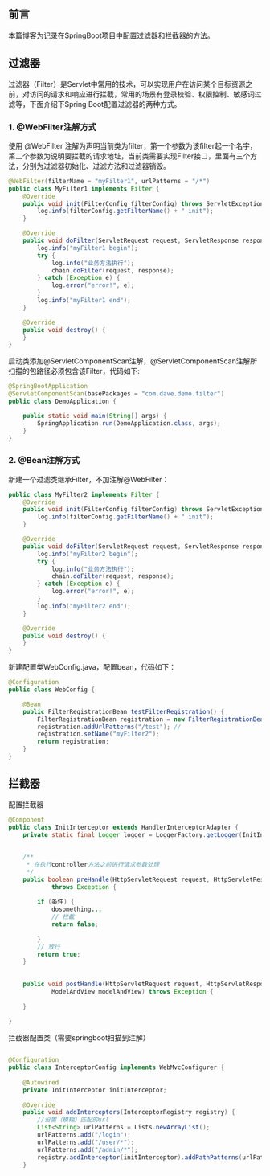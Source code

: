 ## 前言
本篇博客为记录在SpringBoot项目中配置过滤器和拦截器的方法。
## 过滤器
过滤器（Filter）是Servlet中常用的技术，可以实现用户在访问某个目标资源之前，对访问的请求和响应进行拦截，常用的场景有登录校验、权限控制、敏感词过滤等，下面介绍下Spring Boot配置过滤器的两种方式。
### 1. @WebFilter注解方式
使用 @WebFilter 注解为声明当前类为filter，第一个参数为该filter起一个名字，第二个参数为说明要拦截的请求地址，当前类需要实现Filter接口，里面有三个方法，分别为过滤器初始化、过滤方法和过滤器销毁。
```java
@WebFilter(filterName = "myFilter1", urlPatterns = "/*")
public class MyFilter1 implements Filter {
    @Override
    public void init(FilterConfig filterConfig) throws ServletException {
        log.info(filterConfig.getFilterName() + " init");
    }

    @Override
    public void doFilter(ServletRequest request, ServletResponse response, FilterChain chain) {
        log.info("myFilter1 begin");
        try {
            log.info("业务方法执行");
            chain.doFilter(request, response);
        } catch (Exception e) {
            log.error("error!", e);
        }
        log.info("myFilter1 end");
    }

    @Override
    public void destroy() {
    }
}
```
启动类添加@ServletComponentScan注解，@ServletComponentScan注解所扫描的包路径必须包含该Filter，代码如下:
```java
@SpringBootApplication
@ServletComponentScan(basePackages = "com.dave.demo.filter")
public class DemoApplication {

    public static void main(String[] args) {
        SpringApplication.run(DemoApplication.class, args);
    }
}
```
### 2. @Bean注解方式
新建一个过滤类继承Filter，不加注解@WebFilter：
```java
public class MyFilter2 implements Filter {
    @Override
    public void init(FilterConfig filterConfig) throws ServletException {
        log.info(filterConfig.getFilterName() + " init");
    }

    @Override
    public void doFilter(ServletRequest request, ServletResponse response, FilterChain chain) {
        log.info("myFilter2 begin");
        try {
            log.info("业务方法执行");
            chain.doFilter(request, response);
        } catch (Exception e) {
            log.error("error!", e);
        }
        log.info("myFilter2 end");
    }

    @Override
    public void destroy() {
    }
}
```
新建配置类WebConfig.java，配置bean，代码如下：
```java
@Configuration
public class WebConfig {

    @Bean
    public FilterRegistrationBean testFilterRegistration() {
        FilterRegistrationBean registration = new FilterRegistrationBean(new MyFilter2());
        registration.addUrlPatterns("/test"); //
        registration.setName("myFilter2");
        return registration;
    }
}
```
## 拦截器
配置拦截器
```java
@Component
public class InitInterceptor extends HandlerInterceptorAdapter {
	private static final Logger logger = LoggerFactory.getLogger(InitInterceptor.class);
 
 
	/**
	 * 在执行controller方法之前进行请求参数处理
	 */
	public boolean preHandle(HttpServletRequest request, HttpServletResponse response, Object handler)
			throws Exception {
 
		if (条件) {
			dosomething...
			// 拦截
			return false;	
			
		}
		// 放行
        return true;
	}
 
 
	public void postHandle(HttpServletRequest request, HttpServletResponse response, Object handler,
			ModelAndView modelAndView) throws Exception {
 
	}
 
}
```
拦截器配置类（需要springboot扫描到注解）
```java

@Configuration
public class InterceptorConfig implements WebMvcConfigurer {
	
	@Autowired
	private InitInterceptor initInterceptor; 
	
	@Override
	public void addInterceptors(InterceptorRegistry registry) {
		//设置（模糊）匹配的url
        List<String> urlPatterns = Lists.newArrayList();
        urlPatterns.add("/login");
        urlPatterns.add("/user/*");
        urlPatterns.add("/admin/*");
		registry.addInterceptor(initInterceptor).addPathPatterns(urlPatterns);
	}
```